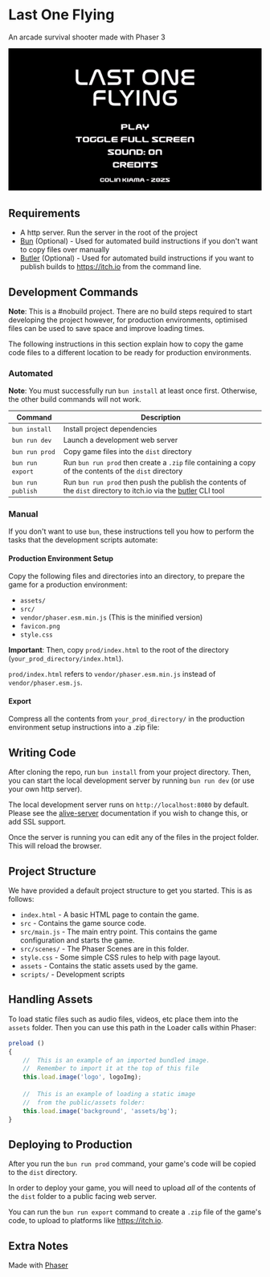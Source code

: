 # Last One Flying

An arcade survival shooter made with Phaser 3

![Last One Flying Gameplay](/last-one-flying.gif)

## Requirements

- A http server. Run the server in the root of the project
- [Bun](https://bun.sh) (Optional) - Used for automated build instructions if you don't want to copy files over manually
- [Butler](https://itchio.itch.io/butler) (Optional) - Used for automated build instructions if you want to publish builds to https://itch.io from the command line.

## Development Commands

**Note**: This is a #nobuild project. There are no build steps required to start developing the project however, for production environments, optimised files can be used to save space and improve loading times.

The following instructions in this section explain how to copy the game code files to a different location to be ready for production environments.

### Automated

**Note**: You must successfully run `bun install` at least once first. Otherwise, the other build commands will not work.

| Command | Description |
|---------|-------------|
| `bun install` | Install project dependencies |
| `bun run dev` | Launch a development web server |
| `bun run prod` | Copy game files into the `dist` directory |
| `bun run export` | Run `bun run prod` then create a `.zip` file containing a copy of the contents of the `dist` directory |
| `bun run publish` | Run `bun run prod` then push the publish the contents of the `dist` directory to itch.io via the [butler](https://itchio.itch.io/butler) CLI tool |

### Manual

If you don't want to use `bun`, these instructions tell you how to perform the tasks that the development scripts automate:

#### Production Environment Setup

Copy the following files and directories into an directory, to prepare the game for a production environment:

- `assets/`
- `src/`
- `vendor/phaser.esm.min.js` (This is the minified version)
- `favicon.png`
- `style.css`

**Important**: Then, copy `prod/index.html` to the root of the directory (`your_prod_directory/index.html`).

`prod/index.html` refers to `vendor/phaser.esm.min.js` instead of `vendor/phaser.esm.js`.

#### Export

Compress all the contents from `your_prod_directory/` in the production environment setup instructions into a .zip file:

## Writing Code

After cloning the repo, run `bun install` from your project directory. Then, you can start the local development server by running `bun run dev` (or use your own http server).

The local development server runs on `http://localhost:8080` by default. Please see the [alive-server](https://github.com/ljcp/alive-server) documentation if you wish to change this, or add SSL support.

Once the server is running you can edit any of the files in the project folder. This will reload the browser.

## Project Structure

We have provided a default project structure to get you started. This is as follows:

- `index.html` - A basic HTML page to contain the game.
- `src` - Contains the game source code.
- `src/main.js` - The main entry point. This contains the game configuration and starts the game.
- `src/scenes/` - The Phaser Scenes are in this folder.
- `style.css` - Some simple CSS rules to help with page layout.
- `assets` - Contains the static assets used by the game.
- `scripts/` - Development scripts

## Handling Assets

To load static files such as audio files, videos, etc place them into the `assets` folder. Then you can use this path in the Loader calls within Phaser:

```js
preload ()
{
    //  This is an example of an imported bundled image.
    //  Remember to import it at the top of this file
    this.load.image('logo', logoImg);

    //  This is an example of loading a static image
    //  from the public/assets folder:
    this.load.image('background', 'assets/bg');
}
```

## Deploying to Production

After you run the `bun run prod` command, your game's code will be copied to the `dist` directory.

In order to deploy your game, you will need to upload *all* of the contents of the `dist` folder to a public facing web server.

You can run the `bun run export` command to create a `.zip` file of the game's code, to upload to platforms like https://itch.io.

## Extra Notes

Made with [Phaser](https://phaser.io)
